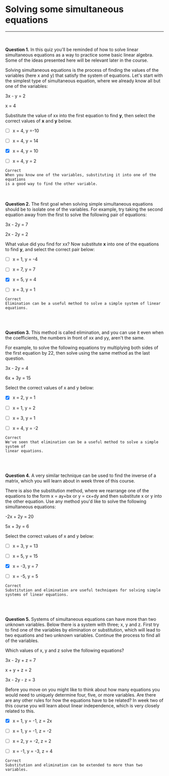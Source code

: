 # Solving some simultaneous equations
---
<br><br>
**Question 1.**
In this quiz you'll be reminded of how to solve linear simultaneous equations as a way to practice some basic linear algebra. Some of the ideas presented here will be relevant later in the course.

Solving simultaneous equations is the process of finding the values of the variables (here x and y) that satisfy the system of equations. Let's start with the simplest type of simultaneous equation, where we already know all but one of the variables:

3x - y = 2

x = 4

Substitute the value of xx into the first equation to find **y**, then select the correct values of **x** and **y** below.


- [ ] x = 4, y =-10


- [ ] x = 4, y = 14


- [x] x = 4, y = 10


- [ ] x = 4, y = 2
```
Correct
When you know one of the variables, substituting it into one of the equations
is a good way to find the other variable.
```
<br><br>
**Question 2.**
The first goal when solving simple simultaneous equations should be to isolate one of the variables. For example, try taking the second equation away from the first to solve the following pair of equations:

3x - 2y = 7

2x - 2y = 2

What value did you find for xx? Now substitute **x** into one of the equations to find **y**, and select the correct pair below:


- [ ] x = 1, y = -4

- [ ] x = 7, y = 7

- [x] x = 5, y = 4

- [ ] x = 3, y = 1
```
Correct
Elimination can be a useful method to solve a simple system of linear
equations.
```
<br><br>

**Question 3.**
This method is called elimination, and you can use it even when the coefficients, the numbers in front of xx and yy, aren't the same.

For example, to solve the following equations try multiplying both sides of the first equation by 22, then solve using the same method as the last question.

3x - 2y = 4

6x + 3y = 15

Select the correct values of x and y below:


- [x] x = 2, y = 1

- [ ] x = 1, y = 2

- [ ] x = 3, y = 1

- [ ] x = 4, y = -2
```
Correct
We've seen that elimination can be a useful method to solve a simple system of
linear equations.
```
<br><br>

**Question 4.**
A very similar technique can be used to find the inverse of a matrix, which you will learn about in week three of this course.

There is also the substitution method, where we rearrange one of the equations to the form x = ay+bx or y = cx+dy and then substitute x or y into the other equation. Use any method you'd like to solve the following simultaneous equations:

-2x + 2y = 20

5x + 3y = 6

Select the correct values of x and y below:

- [ ] x = 3, y = 13

- [ ] x = 5, y = 15

- [x] x = -3, y = 7

- [ ] x = -5, y = 5
```
Correct
Substitution and elimination are useful techniques for solving simple systems of linear equations.
```
<br><br>

**Question 5.**
Systems of simultaneous equations can have more than two unknown variables. Below there is a system with three; x, y and z. First try to find one of the variables by elimination or substitution, which will lead to two equations and two unknown variables. Continue the process to find all of the variables.

Which values of x, y and z solve the following equations?

3x - 2y + z = 7

x + y + z = 2

3x - 2y - z = 3

Before you move on you might like to think about how many equations you would need to uniquely determine four, five, or more variables. Are there are any other rules for how the equations have to be related? In week two of this course you will learn about linear independence, which is very closely related to this.

- [x] x = 1, y = -1, z = 2x

- [ ] x = 1, y = -1, z = -2

- [ ] x = 2, y = -2, z = 2

- [ ] x = -1, y = -3, z = 4
```
Correct
Substitution and elimination can be extended to more than two variables.
```

